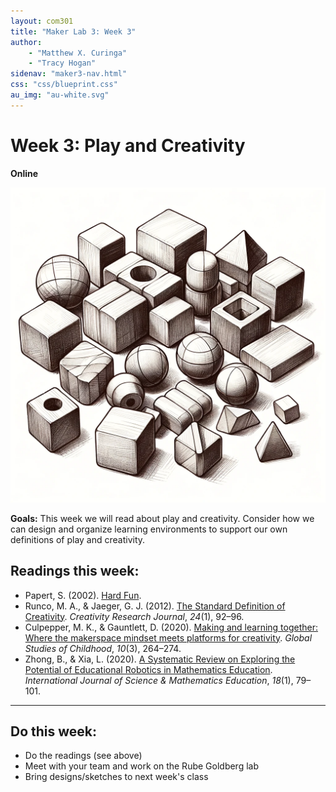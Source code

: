 ```yaml
---
layout: com301
title: "Maker Lab 3: Week 3"
author:
    - "Matthew X. Curinga"
    - "Tracy Hogan"
sidenav: "maker3-nav.html"
css: "css/blueprint.css"
au_img: "au-white.svg"
---
```


<i class="bi bi-router"></i> Week 3: Play and Creativity
========================================================
**Online**


<img src="img/wood-blocks.png" class="maker-img float-start d-none d-md-block" alt="sketch of wooden froebel blocks">

**Goals:** This week we will read about play and creativity. Consider how we can design and organize
learning environments to support our own definitions of play and creativity.

Readings this week:
-------------------
- Papert, S. (2002). [Hard Fun](hard-fun.html).
- Runco, M. A., & Jaeger, G. J. (2012). [The Standard Definition of Creativity](http://emotrab.ufba.br/wp-content/uploads/2019/06/RUNCO-Mark-The-Standard-Definition-of-Creativity.pdf). _Creativity Research Journal_, _24_(1), 92–96.
- Culpepper, M. K., & Gauntlett, D. (2020). [Making and learning together: Where the makerspace mindset meets platforms for creativity](https://journals.sagepub.com/doi/full/10.1177/2043610620941868). _Global Studies of Childhood_, _10_(3), 264–274.
- Zhong, B., & Xia, L. (2020). [A Systematic Review on Exploring the Potential of Educational Robotics in Mathematics Education](https://www.researchgate.net/profile/Baichang-Zhong/publication/328999525_A_Systematic_Review_on_Exploring_the_Potential_of_Educational_Robotics_in_Mathematics_Education/links/5ee1747a458515814a544210/A-Systematic-Review-on-Exploring-the-Potential-of-Educational-Robotics-in-Mathematics-Education.pdf). _International Journal of Science & Mathematics Education_, _18_(1), 79–101.

<hr class="clear-fix">

Do this week:
-------------
- Do the readings (see above)
- Meet with your team and work on the Rube Goldberg lab
- Bring designs/sketches to next week's class